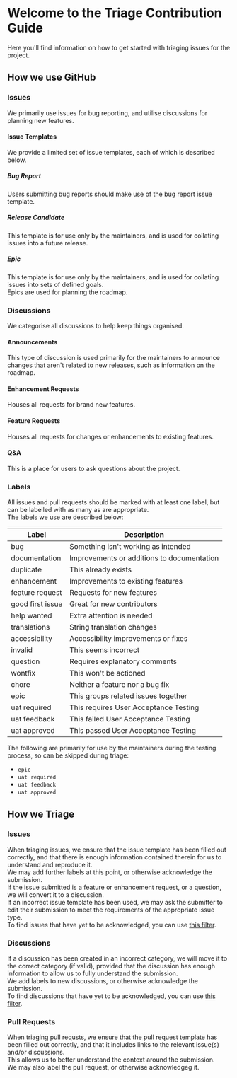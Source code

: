 # Welcome to the Triage Contribution Guide
Here you'll find information on how to get started with triaging issues for the project.  

## How we use GitHub

### Issues
We primarily use issues for bug reporting, and utilise discussions for planning new features.  

#### Issue Templates
We provide a limited set of issue templates, each of which is described below.

##### Bug Report
Users submitting bug reports should make use of the bug report issue template.  

##### Release Candidate
This template is for use only by the maintainers, and is used for collating issues into a future release.  

##### Epic
This template is for use only by the maintainers, and is used for collating issues into sets of defined goals.  
Epics are used for planning the roadmap.  

### Discussions
We categorise all discussions to help keep things organised. 

#### Announcements
This type of discussion is used primarily for the maintainers to announce changes that aren't related to new releases, such as information on the roadmap.  

#### Enhancement Requests
Houses all requests for brand new features.  

#### Feature Requests
Houses all requests for changes or enhancements to existing features.  

#### Q&A
This is a place for users to ask questions about the project.  

### Labels
All issues and pull requests should be marked with at least one label, but can be labelled with as many as are appropriate.  
The labels we use are described below:

| **Label**        | **Description**                            |
| ---------------- | ------------------------------------------ |
| bug              | Something isn't working as intended        |
| documentation    | Improvements or additions to documentation |
| duplicate        | This already exists                        |
| enhancement      | Improvements to existing features          |
| feature request  | Requests for new features                  |
| good first issue | Great for new contributors                 | 
| help wanted      | Extra attention is needed                  |
| translations     | String translation changes                 |
| accessibility    | Accessibility improvements or fixes        |
| invalid          | This seems incorrect                       |
| question         | Requires explanatory comments              |
| wontfix          | This won't be actioned                     |
| chore            | Neither a feature nor a bug fix            |
| epic             | This groups related issues together        |
| uat required     | This requires User Acceptance Testing      | 
| uat feedback     | This failed User Acceptance Testing        |
| uat approved     | This passed User Acceptance Testing        |

The following are primarily for use by the maintainers during the testing process, so can be skipped during triage:
- `epic`
- `uat required`
- `uat feedback`
- `uat approved`

## How we Triage

### Issues
When triaging issues, we ensure that the issue template has been filled out correctly, and that there is enough information contained therein for us to understand and reproduce it.  
We may add further labels at this point, or otherwise acknowledge the submission.  
If the issue submitted is a feature or enhancement request, or a question, we will convert it to a discussion.  
If an incorrect issue template has been used, we may ask the submitter to edit their submission to meet the requirements of the appropriate issue type.  
To find issues that have yet to be acknowledged, you can use [this filter](https://github.com/amnestywebsite/humanity-salesforce-connector/issues?q=is%3Aissue+is%3Aopen+comments%3A0+).  

### Discussions
If a discussion has been created in an incorrect category, we will move it to the correct category (if valid), provided that the discussion has enough information to allow us to fully understand the submission.  
We add labels to new discussions, or otherwise acknowledge the submission.  
To find discussions that have yet to be acknowledged, you can use [this filter](https://github.com/amnestywebsite/humanity-salesforce-connector/discussions?discussions_q=is%3Aopen+comments%3A0).  

### Pull Requests
When triaging pull requsts, we ensure that the pull request template has been filled out correctly, and that it includes links to the relevant issue(s) and/or discussions.  
This allows us to better understand the context around the submission.  
We may also label the pull request, or otherwise acknowledgeg it.  
